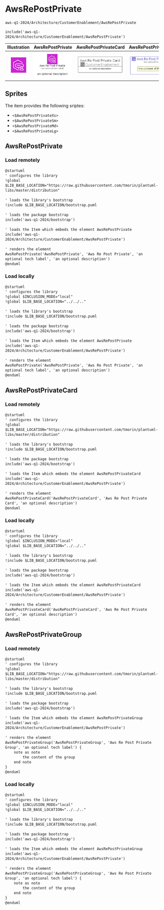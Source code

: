 # AwsRePostPrivate


```text
aws-q1-2024/Architecture/CustomerEnablement/AwsRePostPrivate
```

```text
include('aws-q1-2024/Architecture/CustomerEnablement/AwsRePostPrivate')
```



| Illustration | AwsRePostPrivate | AwsRePostPrivateCard | AwsRePostPrivateGroup |
| :---: | :---: | :---: | :---: |
| ![illustration for Illustration](../../../aws-q1-2024/Architecture/CustomerEnablement/AwsRePostPrivate.png) | ![illustration for AwsRePostPrivate](../../../aws-q1-2024/Architecture/CustomerEnablement/AwsRePostPrivate.Local.png) | ![illustration for AwsRePostPrivateCard](../../../aws-q1-2024/Architecture/CustomerEnablement/AwsRePostPrivateCard.Local.png) | ![illustration for AwsRePostPrivateGroup](../../../aws-q1-2024/Architecture/CustomerEnablement/AwsRePostPrivateGroup.Local.png) |



## Sprites
The item provides the following sriptes:

- `<$AwsRePostPrivateXs>`
- `<$AwsRePostPrivateSm>`
- `<$AwsRePostPrivateMd>`
- `<$AwsRePostPrivateLg>`





## AwsRePostPrivate

### Load remotely
```plantuml
@startuml
' configures the library
!global $LIB_BASE_LOCATION="https://raw.githubusercontent.com/tmorin/plantuml-libs/master/distribution"

' loads the library's bootstrap
!include $LIB_BASE_LOCATION/bootstrap.puml

' loads the package bootstrap
include('aws-q1-2024/bootstrap')

' loads the Item which embeds the element AwsRePostPrivate
include('aws-q1-2024/Architecture/CustomerEnablement/AwsRePostPrivate')

' renders the element
AwsRePostPrivate('AwsRePostPrivate', 'Aws Re Post Private', 'an optional tech label', 'an optional description')
@enduml
```

### Load locally
```plantuml
@startuml
' configures the library
!global $INCLUSION_MODE="local"
!global $LIB_BASE_LOCATION="../../.."

' loads the library's bootstrap
!include $LIB_BASE_LOCATION/bootstrap.puml

' loads the package bootstrap
include('aws-q1-2024/bootstrap')

' loads the Item which embeds the element AwsRePostPrivate
include('aws-q1-2024/Architecture/CustomerEnablement/AwsRePostPrivate')

' renders the element
AwsRePostPrivate('AwsRePostPrivate', 'Aws Re Post Private', 'an optional tech label', 'an optional description')
@enduml
```

## AwsRePostPrivateCard

### Load remotely
```plantuml
@startuml
' configures the library
!global $LIB_BASE_LOCATION="https://raw.githubusercontent.com/tmorin/plantuml-libs/master/distribution"

' loads the library's bootstrap
!include $LIB_BASE_LOCATION/bootstrap.puml

' loads the package bootstrap
include('aws-q1-2024/bootstrap')

' loads the Item which embeds the element AwsRePostPrivateCard
include('aws-q1-2024/Architecture/CustomerEnablement/AwsRePostPrivate')

' renders the element
AwsRePostPrivateCard('AwsRePostPrivateCard', 'Aws Re Post Private Card', 'an optional description')
@enduml
```

### Load locally
```plantuml
@startuml
' configures the library
!global $INCLUSION_MODE="local"
!global $LIB_BASE_LOCATION="../../.."

' loads the library's bootstrap
!include $LIB_BASE_LOCATION/bootstrap.puml

' loads the package bootstrap
include('aws-q1-2024/bootstrap')

' loads the Item which embeds the element AwsRePostPrivateCard
include('aws-q1-2024/Architecture/CustomerEnablement/AwsRePostPrivate')

' renders the element
AwsRePostPrivateCard('AwsRePostPrivateCard', 'Aws Re Post Private Card', 'an optional description')
@enduml
```

## AwsRePostPrivateGroup

### Load remotely
```plantuml
@startuml
' configures the library
!global $LIB_BASE_LOCATION="https://raw.githubusercontent.com/tmorin/plantuml-libs/master/distribution"

' loads the library's bootstrap
!include $LIB_BASE_LOCATION/bootstrap.puml

' loads the package bootstrap
include('aws-q1-2024/bootstrap')

' loads the Item which embeds the element AwsRePostPrivateGroup
include('aws-q1-2024/Architecture/CustomerEnablement/AwsRePostPrivate')

' renders the element
AwsRePostPrivateGroup('AwsRePostPrivateGroup', 'Aws Re Post Private Group', 'an optional tech label') {
    note as note
        the content of the group
    end note
}
@enduml
```

### Load locally
```plantuml
@startuml
' configures the library
!global $INCLUSION_MODE="local"
!global $LIB_BASE_LOCATION="../../.."

' loads the library's bootstrap
!include $LIB_BASE_LOCATION/bootstrap.puml

' loads the package bootstrap
include('aws-q1-2024/bootstrap')

' loads the Item which embeds the element AwsRePostPrivateGroup
include('aws-q1-2024/Architecture/CustomerEnablement/AwsRePostPrivate')

' renders the element
AwsRePostPrivateGroup('AwsRePostPrivateGroup', 'Aws Re Post Private Group', 'an optional tech label') {
    note as note
        the content of the group
    end note
}
@enduml
```


